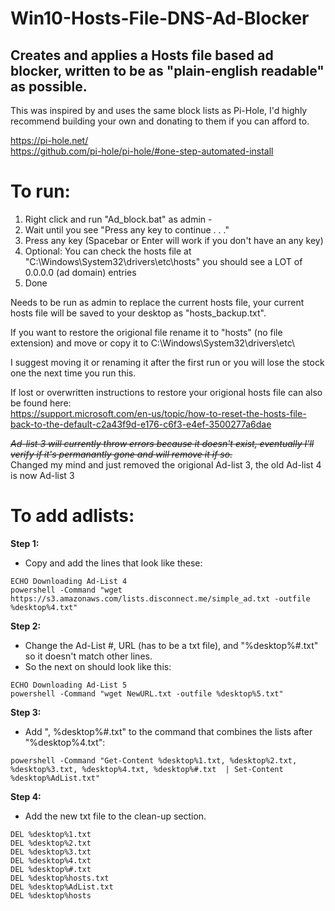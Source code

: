 # Win10-Hosts-File-DNS-Ad-Blocker
## Creates and applies a Hosts file based ad blocker, written to be as "plain-english readable" as possible.


This was inspired by and uses the same block lists as Pi-Hole, I'd highly recommend building your own and donating to them if you can afford to.

https://pi-hole.net/  
https://github.com/pi-hole/pi-hole/#one-step-automated-install

To run:
===

1. Right click and run "Ad_block.bat" as admin - 
2. Wait until you see "Press any key to continue . . ."
3. Press any key (Spacebar or Enter will work if you don't have an any key)
4. Optional: You can check the hosts file at "C:\Windows\System32\drivers\etc\hosts" you should see a LOT of 0.0.0.0 (ad domain) entries
5. Done 

Needs to be run as admin to replace the current hosts file, your current hosts file will be saved to your desktop as "hosts_backup.txt".

If you want to restore the origional file rename it to "hosts" (no file extension) and move or copy it to C:\Windows\System32\drivers\etc\

I suggest moving it or renaming it after the first run or you will lose the stock one the next time you run this.

If lost or overwritten instructions to restore your origional hosts file can also be found here:  
https://support.microsoft.com/en-us/topic/how-to-reset-the-hosts-file-back-to-the-default-c2a43f9d-e176-c6f3-e4ef-3500277a6dae

~~*Ad-list 3 will currently throw errors because it doesn't exist, eventually I'll verify if it's permanantly gone and will remove it if so.*~~  
Changed my mind and just removed the origional Ad-list 3, the old Ad-list 4 is now Ad-list 3

To add adlists:
===
**Step 1:**
- Copy and add the lines that look like these:

```
ECHO Downloading Ad-List 4
powershell -Command "wget https://s3.amazonaws.com/lists.disconnect.me/simple_ad.txt -outfile %desktop%4.txt"
```

**Step 2:**

- Change the Ad-List #, URL (has to be a txt file), and "%desktop%#.txt" so it doesn't match other lines.  
- So the next on should look like this:
```
ECHO Downloading Ad-List 5
powershell -Command "wget NewURL.txt -outfile %desktop%5.txt"
```
**Step 3:**

- Add ", %desktop%#.txt" to the command that combines the lists after "%desktop%4.txt":  
```
powershell -Command "Get-Content %desktop%1.txt, %desktop%2.txt, %desktop%3.txt, %desktop%4.txt, %desktop%#.txt  | Set-Content %desktop%AdList.txt"
```

**Step 4:**

- Add the new txt file to the clean-up section.
```
DEL %desktop%1.txt
DEL %desktop%2.txt
DEL %desktop%3.txt
DEL %desktop%4.txt
DEL %desktop%#.txt
DEL %desktop%hosts.txt
DEL %desktop%AdList.txt
DEL %desktop%hosts

```
